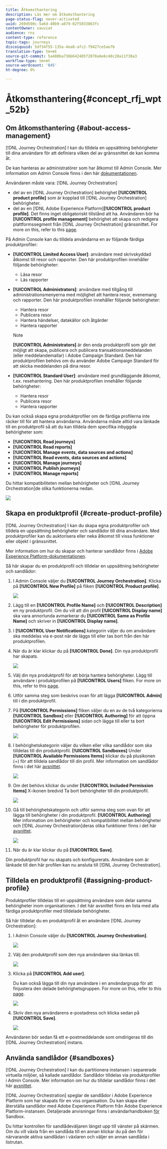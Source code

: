 ```yaml
---
title: Åtkomsthantering
description: Läs mer om åtkomsthantering
page-status-flag: never-activated
uuid: 269d590c-5a6d-40b9-a879-02f5033863fc
contentOwner: sauviat
audience: rns
content-type: reference
topic-tags: journeys
discoiquuid: 5df34f55-135a-4ea8-afc2-f9427ce5ae7b
translation-type: tm+mt
source-git-commit: 5a480ba736b642485f2078a6e6c40c28a11f38a3
workflow-type: tm+mt
source-wordcount: '845'
ht-degree: 0%

---
```



# Åtkomsthantering{#concept_rfj_wpt_52b}

## Om åtkomsthantering {#about-access-management}

[!DNL Journey Orchestration] I kan du tilldela en uppsättning behörigheter till dina användare för att definiera vilken del av gränssnittet de kan komma åt.

De kan hanteras av administratörer som har åtkomst till Admin Console. Mer information om Admin Console finns i den här [dokumentationen](https://helpx.adobe.com/enterprise/managing/user-guide.html).

Användaren måste vara: [!DNL Journey Orchestration]

* del av en [!DNL Journey Orchestration] behörighet **[!UICONTROL product profile]** som är kopplad till [!DNL Journey Orchestration] behörigheter.
* del av en [!DNL Adobe Experience Platform]**[!UICONTROL product profile]**. Det finns inget obligatoriskt tillstånd att ha. Användaren bör ha **[!UICONTROL profile management]** behörighet att skapa och redigera plattformssegment från [!DNL Journey Orchestration] gränssnittet. For more on this, refer to this [page](https://docs.adobe.com/content/help/en/experience-platform/access-control/home.html#adobe-admin-console).

På Admin Console kan du tilldela användarna en av följande färdiga produktprofiler:

* **[!UICONTROL Limited Access User]**: användare med skrivskyddad åtkomst till resor och rapporter. Den här produktprofilen innehåller följande behörigheter:
   * Läsa resor
   * Läs rapporter

* **[!UICONTROL Administrators]**: användare med tillgång till administrationsmenyerna med möjlighet att hantera resor, evenemang och rapporter. Den här produktprofilen innehåller följande behörigheter:
   * Hantera resor
   * Publicera resor
   * Hantera händelser, datakällor och åtgärder
   * Hantera rapporter

   >[!NOTE]
   >
   >**[!UICONTROL Administrators]** är den enda produktprofil som gör det möjligt att skapa, publicera och publicera transaktionsmeddelanden (eller meddelandemallar) i Adobe Campaign Standard. Den här produktprofilen behövs om du använder Adobe Campaign Standard för att skicka meddelanden på dina resor.

* **[!UICONTROL Standard User]**: användare med grundläggande åtkomst, t.ex. resehantering. Den här produktprofilen innehåller följande behörigheter:
   * Hantera resor
   * Publicera resor
   * Hantera rapporter

Du kan också skapa egna produktprofiler om de färdiga profilerna inte räcker till för att hantera användarna.
Användarna måste alltid vara länkade till en produktprofil så att du kan tilldela dem specifika inbyggda behörigheter som:

* **[!UICONTROL Read journeys]**
* **[!UICONTROL Read reports]**
* **[!UICONTROL Manage events, data sources and actions]**
* **[!UICONTROL Read events, data sources and actions]**
* **[!UICONTROL Manage journeys]**
* **[!UICONTROL Publish journeys]**
* **[!UICONTROL Manage reports]**

Du hittar kompatibiliteten mellan behörigheter och [!DNL Journey Orchestration]de olika funktionerna nedan.

![](../assets/do-not-localize/journey_permission.png)

## Skapa en produktprofil {#create-product-profile}

[!DNL Journey Orchestration] I kan du skapa egna produktprofiler och tilldela en uppsättning behörigheter och sandlådor till dina användare. Med produktprofiler kan du auktorisera eller neka åtkomst till vissa funktioner eller objekt i gränssnittet.

Mer information om hur du skapar och hanterar sandlådor finns i [Adobe Experience Platform-dokumentationen](https://docs.adobe.com/content/help/en/experience-platform/sandbox/ui/user-guide.html).

Så här skapar du en produktprofil och tilldelar en uppsättning behörigheter och sandlådor:

1. I Admin Console väljer du **[!UICONTROL Journey Orchestration]**. Klicka på **[!UICONTROL New Profile]** på fliken **[!UICONTROL Product profile]**.

   ![](../assets/do-not-localize/user_management_5.png)

1. Lägg till en **[!UICONTROL Profile Name]** och **[!UICONTROL Description]** en ny produktprofil. Om du vill att din profil **[!UICONTROL Display name]** ska vara annorlunda avmarkerar du **[!UICONTROL Same as Profile Name]** och skriver in **[!UICONTROL Display name]**.

1. I **[!UICONTROL User Notifications]** kategorin väljer du om användare ska meddelas via e-post när de läggs till eller tas bort från den här produktprofilen.

1. När du är klar klickar du på **[!UICONTROL Done]**. Din nya produktprofil har skapats.

   ![](../assets/do-not-localize/user_management_1.png)

1. Välj din nya produktprofil för att börja hantera behörigheter. Lägg till användare i produktprofilen på **[!UICONTROL Users]** fliken. For more on this, refer to this [page](../about/access-management.md#assigning-product-profile).

1. Utför samma steg som beskrivs ovan för att lägga **[!UICONTROL Admin]** till i din produktprofil.

1. På **[!UICONTROL Permissions]** fliken väljer du en av de två kategorierna **[!UICONTROL Sandbox]** eller **[!UICONTROL Authoring]** för att öppna **[!UICONTROL Edit Permissions]** sidan och lägga till eller ta bort behörigheter för produktprofilen.

   ![](../assets/do-not-localize/user_management_7.png)

1. I behörighetskategorin väljer du vilken eller vilka sandlådor som ska tilldelas till din produktprofil. **[!UICONTROL Sandboxes]** Under **[!UICONTROL Available Permissions Items]** klickar du på plusikonen (+) för att tilldela sandlådor till din profil. Mer information om sandlådor finns i det här [avsnittet](../about/access-management.md#sandboxes).

   ![](../assets/do-not-localize/user_management_8.png)

1. Om det behövs klickar du under **[!UICONTROL Included Permission Items]** X-ikonen bredvid Ta bort behörigheter till din produktprofil.

   ![](../assets/do-not-localize/user_management_9.png)

1. Gå till behörighetskategorin och utför samma steg som ovan för att lägga till behörigheter i din produktprofil. **[!UICONTROL Authoring]**
   <br>Mer information om behörigheter och kompatibilitet mellan behörigheter och [!DNL Journey Orchestration]deras olika funktioner finns i det här [avsnittet](../about/access-management.md#about-access-management).

   ![](../assets/do-not-localize/user_management_10.png)

1. När du är klar klickar du på **[!UICONTROL Save]**.

Din produktprofil har nu skapats och konfigurerats. Användare som är länkade till den här profilen kan nu ansluta till [!DNL Journey Orchestration].

## Tilldela en produktprofil {#assigning-product-profile}

Produktprofiler tilldelas till en uppsättning användare som delar samma behörigheter inom organisationen.
I det här avsnittet finns en lista med alla färdiga produktprofiler med tilldelade behörigheter.

Så här tilldelar du en produktprofil åt en användare [!DNL Journey Orchestration]:

1. I Admin Console väljer du **[!UICONTROL Journey Orchestration]**.

   ![](../assets/do-not-localize/user_management.png)

1. Välj den produktprofil som den nya användaren ska länkas till.

   ![](../assets/do-not-localize/user_management_2.png)

1. Klicka på **[!UICONTROL Add user]**.

   Du kan också lägga till din nya användare i en användargrupp för att finjustera den delade behörighetsgruppen. For more on this, refer to this [page](https://helpx.adobe.com/enterprise/using/user-groups.html).

   ![](../assets/do-not-localize/user_management_3.png)

1. Skriv den nya användarens e-postadress och klicka sedan på **[!UICONTROL Save]**.

   ![](../assets/do-not-localize/user_management_4.png)

Användaren bör sedan få ett e-postmeddelande som omdirigeras till din [!DNL Journey Orchestration] instans.

## Använda sandlådor {#sandboxes}

[!DNL Journey Orchestration] I kan du partitionera instansen i separerade virtuella miljöer, så kallade sandlådor.
Sandlådor tilldelas via produktprofiler i Admin Console. Mer information om hur du tilldelar sandlådor finns i det här [avsnittet](../about/access-management.md#create-product-profile).

[!DNL Journey Orchestration] speglar de sandlådor i Adobe Experience Platform som har skapats för en viss organisation.
Du kan skapa eller återställa sandlådor med Adobe Experience Platform från Adobe Experience Platform-instansen. Detaljerade anvisningar finns i användarhandboken [för](https://docs.adobe.com/content/help/en/experience-platform/sandbox/ui/user-guide.html) Sandbox.

Du hittar kontrollen för sandlådeväljaren längst upp till vänster på skärmen. Om du vill växla från en sandlåda till en annan klickar du på den för närvarande aktiva sandlådan i växlaren och väljer en annan sandlåda i listrutan.
